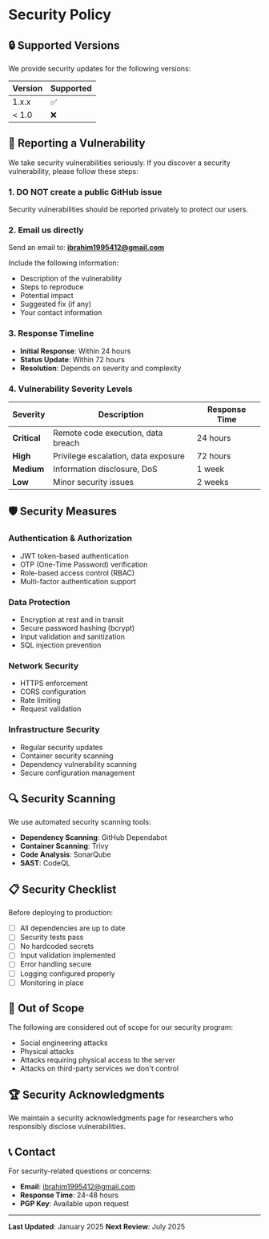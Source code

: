 # Security Policy

## 🔒 Supported Versions

We provide security updates for the following versions:

| Version | Supported          |
| ------- | ------------------ |
| 1.x.x   | :white_check_mark: |
| < 1.0   | :x:                |

## 🚨 Reporting a Vulnerability

We take security vulnerabilities seriously. If you discover a security vulnerability, please follow these steps:

### 1. **DO NOT** create a public GitHub issue
Security vulnerabilities should be reported privately to protect our users.

### 2. Email us directly
Send an email to: **ibrahim1995412@gmail.com**

Include the following information:
- Description of the vulnerability
- Steps to reproduce
- Potential impact
- Suggested fix (if any)
- Your contact information

### 3. Response Timeline
- **Initial Response**: Within 24 hours
- **Status Update**: Within 72 hours
- **Resolution**: Depends on severity and complexity

### 4. Vulnerability Severity Levels

| Severity | Description | Response Time |
|----------|-------------|---------------|
| **Critical** | Remote code execution, data breach | 24 hours |
| **High** | Privilege escalation, data exposure | 72 hours |
| **Medium** | Information disclosure, DoS | 1 week |
| **Low** | Minor security issues | 2 weeks |

## 🛡️ Security Measures

### Authentication & Authorization
- JWT token-based authentication
- OTP (One-Time Password) verification
- Role-based access control (RBAC)
- Multi-factor authentication support

### Data Protection
- Encryption at rest and in transit
- Secure password hashing (bcrypt)
- Input validation and sanitization
- SQL injection prevention

### Network Security
- HTTPS enforcement
- CORS configuration
- Rate limiting
- Request validation

### Infrastructure Security
- Regular security updates
- Container security scanning
- Dependency vulnerability scanning
- Secure configuration management

## 🔍 Security Scanning

We use automated security scanning tools:

- **Dependency Scanning**: GitHub Dependabot
- **Container Scanning**: Trivy
- **Code Analysis**: SonarQube
- **SAST**: CodeQL

## 📋 Security Checklist

Before deploying to production:

- [ ] All dependencies are up to date
- [ ] Security tests pass
- [ ] No hardcoded secrets
- [ ] Input validation implemented
- [ ] Error handling secure
- [ ] Logging configured properly
- [ ] Monitoring in place

## 🚫 Out of Scope

The following are considered out of scope for our security program:

- Social engineering attacks
- Physical attacks
- Attacks requiring physical access to the server
- Attacks on third-party services we don't control

## 🏆 Security Acknowledgments

We maintain a security acknowledgments page for researchers who responsibly disclose vulnerabilities.

## 📞 Contact

For security-related questions or concerns:

- **Email**: ibrahim1995412@gmail.com
- **Response Time**: 24-48 hours
- **PGP Key**: Available upon request

---

**Last Updated**: January 2025
**Next Review**: July 2025

